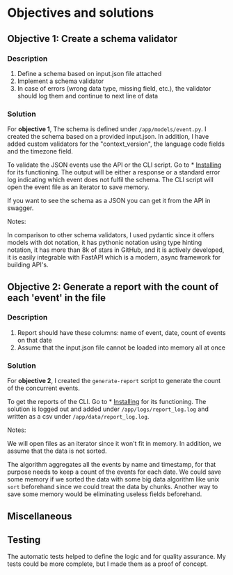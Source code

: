 # Objectives and solutions

## Objective 1: Create a schema validator

### Description

1. Define a schema based on input.json file attached
2. Implement a schema validator
3. In case of errors (wrong data type, missing field, etc.), the validator should log them and
continue to next line of data

### Solution

For **objective 1**, The schema is defined under `/app/models/event.py`. I created the schema based on a provided input.json. In addition, I have added custom validators for the "context_version", the language code fields and the timezone field.

To validate the JSON events use the API or the CLI script. Go to * [Installing](./README.md) for its functioning. The output will be either a response or a standard error log indicating which event does not fulfil the schema. The CLI script will open the event file as an iterator to save memory.

If you want to see the schema as a JSON you can get it from the API in swagger.

Notes:

In comparison to other schema validators, I used pydantic since it offers models with dot notation, it has pythonic notation using type hinting notation, it has more than 8k of stars in GitHub, and it is actively developed, it is easily integrable with FastAPI which is a modern, async framework for building API's.

## Objective 2: Generate a report with the count of each 'event' in the file

### Description

1. Report should have these columns: name of event, date, count of events on that date
2. Assume that the input.json file cannot be loaded into memory all at once

### Solution

For **objective 2**, I created the `generate-report` script to generate the count of the concurrent events.

To get the reports of the CLI. Go to * [Installing](./README.md) for its functioning.
The solution is logged out and added under `/app/logs/report_log.log` and written as a csv under `/app/data/report_log.log`.

Notes:

We will open files as an iterator since it won't fit in memory. In addition, we assume that the data is not sorted. 

The algorithm aggregates all the events by name and timestamp, for that purpose needs to keep a count of the events for each date. We could save some memory if we sorted the data with some big data algorithm like unix `sort` beforehand since we could treat the data by chunks.
Another way to save some memory would be eliminating useless fields beforehand.


## Miscellaneous

## Testing

The automatic tests helped to define the logic and for quality assurance. My tests could be more complete, but I made them as a proof of concept.